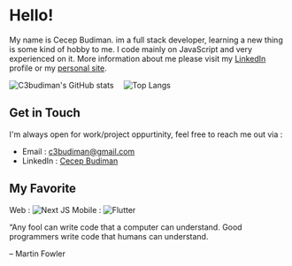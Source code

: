 # Hello!

My name is Cecep Budiman. im a full stack developer, learning a new thing is some kind of hobby to me.
I code mainly on JavaScript and very experienced on it. More information about me please visit my [LinkedIn](https://www.linkedin.com/in/c3budiman/) profile or my [personal site](https://c4budiman.com/).

![C3budiman's GitHub stats](https://github-stats-six.vercel.app/api?username=c3budiman&count_private=true&show_icons=true&theme=vue&line_height=20)
<span style="display:inline-block; width: 10px;"></span>
![Top Langs](https://github-stats-six.vercel.app/api/top-langs/?username=c3budiman&show_icons=true&layout=compact&theme=vue&count_private=truecount_private=true)

## Get in Touch
I'm always open for work/project oppurtinity, feel free to reach me out via :
- Email : [c3budiman@gmail.com](mailto:c3budiman@gmail.com)
- LinkedIn : [Cecep Budiman](https://www.linkedin.com/in/c3budiman/)

## My Favorite
Web : <img alt="Next JS" src="https://img.shields.io/badge/nextjs-%23000000.svg?style=for-the-badge&logo=next.js&logoColor=white"/>
Mobile : <img alt="Flutter" src="https://img.shields.io/badge/Flutter-%2302569B.svg?style=for-the-badge&logo=Flutter&logoColor=white" />

“Any fool can write code that a computer can understand. Good programmers write code that humans can understand.

– Martin Fowler
